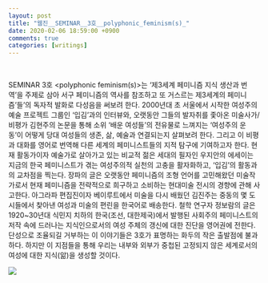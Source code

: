 ```yaml
---
layout: post
title: "웹진__SEMINAR__3호__polyphonic_feminism(s)_"
date: 2020-02-06 18:59:00 +0900
comments: true 
categories: [writings] 
---
```

 

SEMINAR 3호 <polyphonic feminism(s)>는 ‘제3세계 페미니즘 지식 생산과 번역’을 주제로 삼아 서구 페미니즘의 역사를 참조하고 또 거스르는 제3세계의 페미니즘’들’의 독자적 발화로 다성음을 써보려 한다. 2000년대 초 서울에서 시작한 여성주의 예술 프로젝트 그룹인 ‘입김’과의 인터뷰와, 오랫동안 그들의 발자취를 좇아온 미술사가/비평가 김현주의 논문을 통해 소위 ‘배운 여성들’의 전유물로 느껴지는 ‘여성주의 운동’이 어떻게 당대 여성들의 생존, 삶, 예술과 연결되는지 살펴보려 한다. 그리고 이 비평과 대화를 영어로 번역해 다른 세계의 페미니스트들의 지적 탐구에 기여하고자 한다. 현재 활동가이자 예술가로 살아가고 있는 비교적 젊은 세대의 필자인 우지안의 에세이는 지금의 한국 페미니스트가 겪는 여성주의적 실천의 고충을 활자화하고, ‘입김’의 활동과의 교차점을 찍는다. 장파의 글은 오랫동안 페미니즘의 조형 언어를 고민해왔던 미술작가로서 현재 페미니즘을 전략적으로 희구하고 소비하는 현대미술 전시의 경향에 관해 사고한다. 아그라파 편집진이자 베이루트에서 미술을 다시 배웠던 김진주는 중동의 몇 도시들에서 찾아낸 여성과 미술의 편린을 한국어로 배송한다. 철학 연구자 정보람의 글은 1920~30년대 식민지 치하의 한국(조선, 대한제국)에서 발행된 사회주의 페미니스트의 저작 속에 드러나는 지식인으로서의 여성 주체의 갱신에 대한 진단을 영어권에 전한다. 단성으로 조율되길 거부하는 이 이야기들은 3호가 표명하는 화두의 작은 출발점에 불과하다. 하지만 이 지점들을 통해 우리는 내부와 외부가 중첩된 고정되지 않은 세계로서의 여성에 대한 지식(앎)을 생성할 것이다.  



![](https://blogfiles.pstatic.net/MjAyMDAyMDZfMjM1/MDAxNTgwOTgzMDA3NTI0.KF8Jq6uKe49rWAsWP-W4wlqxRvzH1SDRB-iqKjXRaScg.BzGgljWrNAxv-MgYtHTuh11i6g1QzSwilvD5BKjSnqsg.JPEG.hotleve/photo_2020-02-06_18-56-24.jpg?type=w1) 
